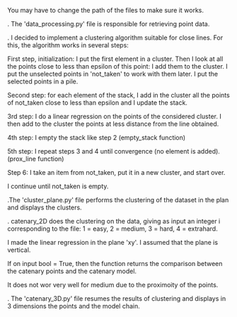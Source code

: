 You may have to change the path of the files to make sure it works.

. The 'data_processing.py' file is responsible for retrieving point data.

. I decided to implement a clustering algorithm suitable for close lines. For this, the algorithm works in several steps:

First step, initialization: I put the first element in a cluster. Then I look at all the points close to less than epsilon of this point: I add them to the cluster. I put the unselected points in 'not_taken' to work with them later. I put the selected points in a pile.

Second step: for each element of the stack, I add in the cluster all the points of not_taken close to less than epsilon and I update the stack.

3rd step: I do a linear regression on the points of the considered cluster. I then add to the cluster the points at less distance from the line obtained.

4th step: I empty the stack like step 2 (empty_stack function)

5th step: I repeat steps 3 and 4 until convergence (no element is added). (prox_line function)

Step 6: I take an item from not_taken, put it in a new cluster, and start over.

I continue until not_taken is empty.

.The 'cluster_plane.py' file performs the clustering of the dataset in the plan and displays the clusters.

. catenary_2D does the clustering on the data, giving as input an integer i corresponding to the file: 1 = easy, 2 = medium, 3 = hard, 4 = extrahard.

I made the linear regression in the plane 'xy'. I assumed that the plane is vertical.

If on input bool = True, then the function returns the comparison between the catenary points and the catenary model.

It does not wor very well for medium due to the proximoity of the points.

. The 'catenary_3D.py' file resumes the results of clustering and displays in 3 dimensions the points and the model chain.
